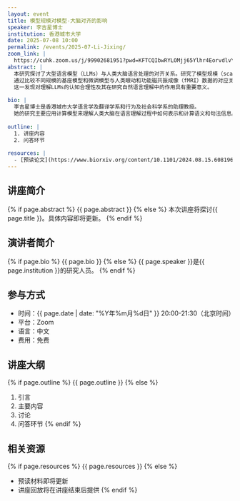 ```yaml
---
layout: event
title: 模型规模对模型-大脑对齐的影响
speaker: 李吉星博士
institution: 香港城市大学
date: 2025-07-08 10:00
permalink: /events/2025-07-Li-Jixing/
zoom_link: |
  https://cuhk.zoom.us/j/99902681951?pwd=KFTCQIbwRYLOMjj65Ylhr4EorvdlvY.1
abstract: |
  本研究探讨了大型语言模型（LLMs）与人类大脑语言处理的对齐关系。研究了模型规模（scaling）和指令微调（instruction tuning）对模型-大脑对齐的影响。
  通过比较不同规模的基座模型和微调模型与人类眼动和功能磁共振成像（fMRI）数据的对应关系，我们发现模型规模对模型-大脑对齐的影响大于指令微调。
  这一发现对理解LLMs的认知合理性及其在研究自然语言理解中的作用具有重要意义。
  
bio: |
  李吉星博士是香港城市大学语言学及翻译学系和行为及社会科学系的助理教授。
  她的研究主要应用计算模型来理解人类大脑在语言理解过程中如何表示和计算语义和句法信息。
  
outline: |
  1. 讲座内容
  2. 问答环节
  
resources: |
  - [预读论文](https://www.biorxiv.org/content/10.1101/2024.08.15.608196v4)
---
```


## 讲座简介

{% if page.abstract %}
{{ page.abstract }}
{% else %}
本次讲座将探讨{{ page.title }}。具体内容即将更新。
{% endif %}

## 演讲者简介

{% if page.bio %}
{{ page.bio }}
{% else %}
{{ page.speaker }}是{{ page.institution }}的研究人员。
{% endif %}

## 参与方式

- 时间：{{ page.date | date: "%Y年%m月%d日" }} 20:00-21:30（北京时间）
- 平台：Zoom
- 语言：中文
- 费用：免费

## 讲座大纲

{% if page.outline %}
{{ page.outline }}
{% else %}
1. 引言
2. 主要内容
3. 讨论
4. 问答环节
{% endif %}

## 相关资源

{% if page.resources %}
{{ page.resources }}
{% else %}
- 预读材料即将更新
- 讲座回放将在讲座结束后提供
{% endif %}
